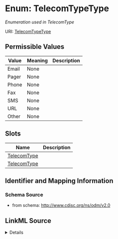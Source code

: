 # Enum: TelecomTypeType




_Enumeration used in TelecomType_



URI: [TelecomTypeType](TelecomTypeType)

## Permissible Values

| Value | Meaning | Description |
| --- | --- | --- |
| Email | None |  |
| Pager | None |  |
| Phone | None |  |
| Fax | None |  |
| SMS | None |  |
| URL | None |  |
| Other | None |  |




## Slots

| Name | Description |
| ---  | --- |
| [TelecomType](TelecomType.md) |  |
| [TelecomType](TelecomType.md) |  |






## Identifier and Mapping Information







### Schema Source


* from schema: http://www.cdisc.org/ns/odm/v2.0




## LinkML Source

<details>
```yaml
name: TelecomTypeType
description: Enumeration used in TelecomType
from_schema: http://www.cdisc.org/ns/odm/v2.0
rank: 1000
permissible_values:
  Email:
    text: Email
    is_a: TelecomTypeType
  Pager:
    text: Pager
    is_a: TelecomTypeType
  Phone:
    text: Phone
    is_a: TelecomTypeType
  Fax:
    text: Fax
    is_a: TelecomTypeType
  SMS:
    text: SMS
    is_a: TelecomTypeType
  URL:
    text: URL
    is_a: TelecomTypeType
  Other:
    text: Other
    is_a: TelecomTypeType

```
</details>
